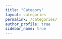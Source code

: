 ```yaml
---
title: "Category"
layout: categories
permalink: /categories/
author_profile: true
sidebar_name: true
---
```

